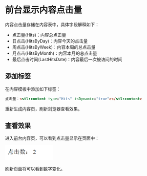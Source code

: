 # 前台显示内容点击量

内容点击量存储在内容表中，具体字段解释如下：

- 点击量(Hits)：内容总点击量
- 日点击(HitsByDay)：内容今天的点击量
- 周点击(HitsByWeek)：内容本周的总点击量
- 月点击(HitsByMonth)：内容本月的总点击量
- 最后点击时间(LastHitsDate)：内容最后一次被访问的时间

## 添加标签

在内容模板中添加如下标签：

```html
点击量：<stl:content type="Hits" isDynamic="true"></stl:content>
```

重新生成内容页，刷新浏览器查看效果。

## 查看效果

进入前台内容页，可以看到点击量显示在页面中：

![显示项](assets/foreground/01.png)

刷新页面将可以看到数字变化。